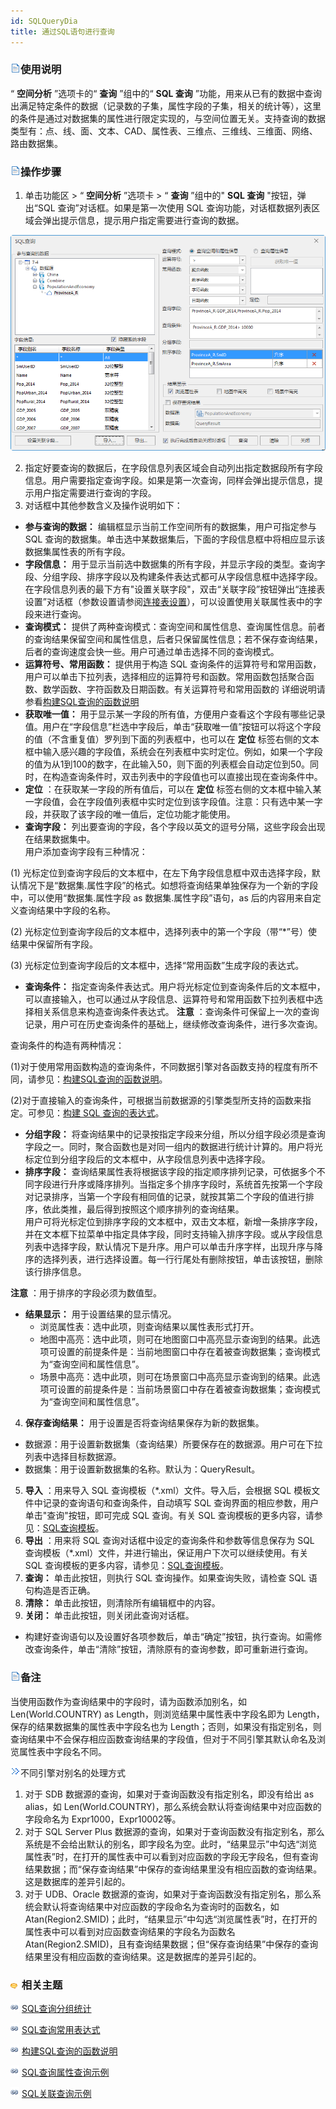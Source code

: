 ```yaml
---
id: SQLQueryDia
title: 通过SQL语句进行查询
---
```

### ![](../img/read.gif)使用说明

“ **空间分析** ”选项卡的“ **查询** ”组中的“ **SQL 查询**
”功能，用来从已有的数据中查询出满足特定条件的数据（记录数的子集，属性字段的子集，相关的统计等），这里的条件是通过对数据集的属性进行限定实现的，与空间位置无关。支持查询的数据类型有：点、线、面、文本、CAD、属性表、三维点、三维线、三维面、网络、路由数据集。

### ![](../img/read.gif)操作步骤

1. 单击功能区 > “ **空间分析** ”选项卡 > “ **查询** ”组中的" **SQL 查询** "按钮，弹出“SQL 查询”对话框。如果是第一次使用 SQL 查询功能，对话框数据列表区域会弹出提示信息，提示用户指定需要进行查询的数据。  

![](img/SQLQueryDia.png)  

2. 指定好要查询的数据后，在字段信息列表区域会自动列出指定数据段所有字段信息。用户需要指定查询字段。如果是第一次查询，同样会弹出提示信息，提示用户指定需要进行查询的字段。
3. 对话框中其他参数含义及操作说明如下：
  * **参与查询的数据：** 编辑框显示当前工作空间所有的数据集，用户可指定参与 SQL 查询的数据集。单击选中某数据集后，下面的字段信息框中将相应显示该数据集属性表的所有字段。
  * **字段信息：** 用于显示当前选中数据集的所有字段，并显示字段的类型。查询字段、分组字段、排序字段以及构建条件表达式都可从字段信息框中选择字段。在字段信息列表的最下方有"设置关联字段"，双击“关联字段”按钮弹出“连接表设置”对话框（参数设置请参阅[连接表设置](JoinItemsDia.htm)），可以设置使用关联属性表中的字段来进行查询。
  * **查询模式：** 提供了两种查询模式：查询空间和属性信息、查询属性信息。前者的查询结果保留空间和属性信息，后者只保留属性信息；若不保存查询结果，后者的查询速度会快一些。用户可通过单击选择不同的查询模式。
  * **运算符号、常用函数：** 提供用于构造 SQL 查询条件的运算符号和常用函数，用户可以单击下拉列表，选择相应的运算符号和函数。常用函数包括聚合函数、数学函数、字符函数及日期函数。有关运算符号和常用函数的 详细说明请参看[构建SQL查询的函数说明](SQLQueryFunction.htm)
  * **获取唯一值：** 用于显示某一字段的所有值，方便用户查看这个字段有哪些记录值。用户在“字段信息”栏选中字段后，单击“获取唯一值”按钮可以将这个字段的值（不含重复值）罗列到下面的列表框中，也可以在 **定位** 标签右侧的文本框中输入感兴趣的字段值，系统会在列表框中实时定位。例如，如果一个字段的值为从1到100的数字，在此输入50，则下面的列表框会自动定位到50。同时，在构造查询条件时，双击列表中的字段值也可以直接出现在查询条件中。
  * **定位** ：在获取某一字段的所有值后，可以在 **定位** 标签右侧的文本框中输入某一字段值，会在字段值列表框中实时定位到该字段值。注意：只有选中某一字段，并获取了该字段的唯一值后，定位功能才能使用。
  * **查询字段：** 列出要查询的字段，各个字段以英文的逗号分隔，这些字段会出现在结果数据集中。   
用户添加查询字段有三种情况：

(1)
光标定位到查询字段后的文本框中，在左下角字段信息框中双击选择字段，默认情况下是“数据集.属性字段”的格式。如想将查询结果单独保存为一个新的字段中，可以使用“数据集.属性字段
as 数据集.属性字段”语句，as 后的内容用来自定义查询结果中字段的名称。

(2) 光标定位到查询字段后的文本框中，选择列表中的第一个字段（带“*”号）使结果中保留所有字段。

(3) 光标定位到查询字段后的文本框中，选择“常用函数”生成字段的表达式。

  * **查询条件：** 指定查询条件表达式。用户将光标定位到查询条件后的文本框中，可以直接输入，也可以通过从字段信息、运算符号和常用函数下拉列表框中选择相关系信息来构造查询条件表达式。 **注意** ：查询条件可保留上一次的查询记录，用户可在历史查询条件的基础上，继续修改查询条件，进行多次查询。


查询条件的构造有两种情况：

(1)对于使用常用函数构造的查询条件，不同数据引擎对各函数支持的程度有所不同，请参见：[构建SQL查询的函数说明](SQLQueryFunction.htm)。

(2)对于直接输入的查询条件，可根据当前数据源的引擎类型所支持的函数来指定。可参见：[构建 SQL
查询的表达式](SQLQuery_Expression.htm)。

  * **分组字段：** 将查询结果中的记录按指定字段来分组，所以分组字段必须是查询字段之一。同时，聚合函数也是对同一组内的数据进行统计计算的。用户将光标定位到分组字段后的文本框中，从字段信息列表中选择字段。
  * **排序字段：** 查询结果属性表将根据该字段的指定顺序排列记录，可依据多个不同字段进行升序或降序排列。当指定多个排序字段时，系统首先按第一个字段对记录排序，当第一个字段有相同值的记录，就按其第二个字段的值进行排序，依此类推，最后得到按照这个顺序排列的查询结果。  
用户可将光标定位到排序字段的文本框中，双击文本框，新增一条排序字段，并在文本框下拉菜单中指定具体字段，同时支持输入排序字段。或从字段信息列表中选择字段，默认情况下是升序。用户可以单击升序字样，出现升序与降序的选择列表，进行选择设置。每一行行尾处有删除按钮，单击该按钮，删除该行排序信息。

**注意** ：用于排序的字段必须为数值型。

  * **结果显示：** 用于设置结果的显示情况。 
    * 浏览属性表：选中此项，则查询结果以属性表形式打开。
    * 地图中高亮：选中此项，则可在地图窗口中高亮显示查询到的结果。此选项可设置的前提条件是：当前地图窗口中存在着被查询数据集；查询模式为“查询空间和属性信息”。
    * 场景中高亮：选中此项，则可在场景窗口中高亮显示查询到的结果。此选项可设置的前提条件是：当前场景窗口中存在着被查询数据集；查询模式为“查询空间和属性信息”。
4. **保存查询结果：** 用于设置是否将查询结果保存为新的数据集。 
  * 数据源：用于设置新数据集（查询结果）所要保存在的数据源。用户可在下拉列表中选择目标数据源。
  * 数据集：用于设置新数据集的名称。默认为：QueryResult。
5. **导入** ：用来导入 SQL 查询模板（*.xml）文件。导入后，会根据 SQL 模板文件中记录的查询语句和查询条件，自动填写 SQL 查询界面的相应参数，用户单击"查询"按钮，即可完成 SQL 查询。有关 SQL 查询模板的更多内容，请参见：[SQL查询模板](SQLQueryTemplate.htm)。
6. **导出** ：用来将 SQL 查询对话框中设定的查询条件和参数等信息保存为 SQL 查询模板（*.xml）文件，并进行输出，保证用户下次可以继续使用。有关 SQL 查询模板的更多内容，请参见：[SQL查询模板](SQLQueryTemplate.htm)。
7. **查询：** 单击此按钮，则执行 SQL 查询操作。如果查询失败，请检查 SQL 语句构造是否正确。
8. **清除：** 单击此按钮，则清除所有编辑框中的内容。
9. **关闭：** 单击此按钮，则关闭此查询对话框。

* 构建好查询语句以及设置好各项参数后，单击“确定”按钮，执行查询。如需修改查询条件，单击“清除”按钮，清除原有的查询参数，即可重新进行查询。

### ![](../img/read.gif)备注

当使用函数作为查询结果中的字段时，请为函数添加别名，如 Len(World.COUNTRY) as Length，则浏览结果中属性表中字段名即为
Length，保存的结果数据集的属性表中字段名也为
Length；否则，如果没有指定别名，则查询结果中不会保存相应函数查询结果的字段值，但对于不同引擎其默认命名及浏览属性表中字段名不同。

![](img/close.gif)不同引擎对别名的处理方式

1. 对于 SDB 数据源的查询，如果对于查询函数没有指定别名，即没有给出 as alias，如 Len(World.COUNTRY)，那么系统会默认将查询结果中对应函数的字段命名为 Expr1000，Expr10002等。
2. 对于 SQL Server Plus 数据源的查询，如果对于查询函数没有指定别名，那么系统是不会给出默认的别名，即字段名为空。此时，“结果显示”中勾选“浏览属性表”时，在打开的属性表中可以看到对应函数的字段无字段名，但有查询结果数据；而“保存查询结果”中保存的查询结果里没有相应函数的查询结果。这是数据库的差异引起的。
3. 对于 UDB、Oracle 数据源的查询，如果对于查询函数没有指定别名，那么系统会默认将查询结果中对应函数的字段命名为查询时的函数名，如 Atan(Region2.SMID)；此时，“结果显示”中勾选“浏览属性表”时，在打开的属性表中可以看到对应函数查询结果的字段名为函数名 Atan(Region2.SMID)，且有查询结果数据；但“保存查询结果”中保存的查询结果里没有相应函数的查询结果。这是数据库的差异引起的。

### ![](../img/seealso.png) 相关主题

![](../img/smalltitle.png) [SQL查询分组统计](SQLQuery_Group.htm)

![](../img/smalltitle.png) [SQL查询常用表达式](SQLQuery_Expression.htm)

![](../img/smalltitle.png) [构建SQL查询的函数说明](SQLQueryFunction.htm)

![](../img/smalltitle.png) [SQL查询属性查询示例](SQLQuery_Example.htm)

![](../img/smalltitle.png) [SQL关联查询示例](SQLQuery_Related.htm)

